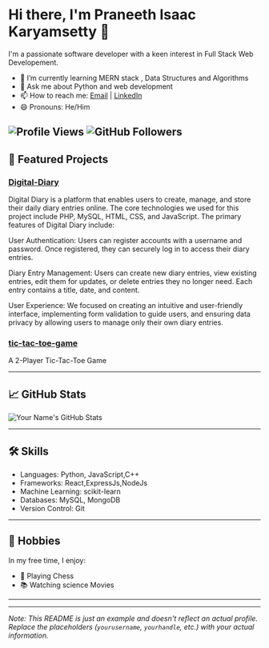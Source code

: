 # Hi there, I'm Praneeth Isaac Karyamsetty 👋

I'm a passionate software developer with a keen interest in Full Stack Web Developement.

- 🌱 I’m currently learning  MERN stack , Data Structures and Algorithms
- 💬 Ask me about Python and web development
- 📫 How to reach me: [Email](mailto:karyamsettypraneethisaac@example.com) |  [LinkedIn](https://www.linkedin.com/in/praneeth-isaac-karyamsetty-1823a1242/)
- 😄 Pronouns: He/Him

![Profile Views](https://komarev.com/ghpvc/?username=praneeth2862)
![GitHub Followers](https://img.shields.io/github/followers/praneeth2862?label=Followers&style=social)
---

## 🚀 Featured Projects

### [Digital-Diary](https://github.com/Praneeth2862/Digital-Diary-Website-Project)
Digital Diary is a platform that enables users to create, manage, and store their daily diary entries online. The core technologies we used for this project include PHP, MySQL, HTML, CSS, and JavaScript.
The primary features of Digital Diary include:

User Authentication: Users can register accounts with a username and password. Once registered, they can securely log in to access their diary entries.

Diary Entry Management: Users can create new diary entries, view existing entries, edit them for updates, or delete entries they no longer need. Each entry contains a title, date, and content.

User Experience: We focused on creating an intuitive and user-friendly interface, implementing form validation to guide users, and ensuring data privacy by allowing users to manage only their own diary entries.

### [tic-tac-toe-game](https://github.com/Praneeth2862/Tic-Tac-Toe-Game)
A 2-Player Tic-Tac-Toe Game

---

## 📈 GitHub Stats

![Your Name's GitHub Stats](https://github-readme-stats.vercel.app/api?username=yourusername&show_icons=true&theme=dark)

---

## 🛠️ Skills

- Languages: Python, JavaScript,C++
- Frameworks: React,ExpressJs,NodeJs
- Machine Learning: scikit-learn
- Databases: MySQL, MongoDB
- Version Control: Git

---

## 🎨 Hobbies

In my free time, I enjoy:
- 🎸 Playing Chess
- 📚 Watching science Movies

---

---

*Note: This README is just an example and doesn't reflect an actual profile. Replace the placeholders (`yourusername`, `yourhandle`, etc.) with your actual information.*

